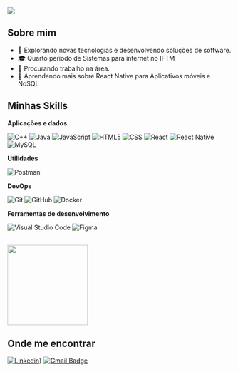 ![](https://komarev.com/ghpvc/?username=Alexandre-froes&color=006bed)

## Sobre mim

- 🤔 Explorando novas tecnologias e desenvolvendo soluções de software.
- 🎓 Quarto período de Sistemas para internet no IFTM
- 💼 Procurando trabalho na área.
- 🌱 Aprendendo mais sobre React Native para Aplicativos móveis e NoSQL

## Minhas Skills

**Aplicações e dados**

![C++](https://img.shields.io/badge/-C++-333333?style=flat&logo=C%2B%2B&logoColor=00599C)
![Java](https://img.shields.io/badge/-Java-333333?style=flat&logo=Java&logoColor=007396)
![JavaScript](https://img.shields.io/badge/-JavaScript-333333?style=flat&logo=javascript)
![HTML5](https://img.shields.io/badge/-HTML5-333333?style=flat&logo=HTML5)
![CSS](https://img.shields.io/badge/-CSS-333333?style=flat&logo=CSS3&logoColor=1572B6)
![React](https://img.shields.io/badge/-React-333333?style=flat&logo=react)
![React Native](https://img.shields.io/badge/-React%20Native-333333?style=flat&logo=react)
![MySQL](https://img.shields.io/badge/-MySQL-333333?style=flat&logo=mysql)

**Utilidades**

![Postman](https://img.shields.io/badge/-Postman-333333?style=flat&logo=postman)

**DevOps**

![Git](https://img.shields.io/badge/-Git-333333?style=flat&logo=git)
![GitHub](https://img.shields.io/badge/-GitHub-333333?style=flat&logo=github)
![Docker](https://img.shields.io/badge/-Docker-333333?style=flat&logo=docker)

**Ferramentas de desenvolvimento**

![Visual Studio Code](https://img.shields.io/badge/-Visual%20Studio%20Code-333333?style=flat&logo=visual-studio-code&logoColor=007ACC)
![Figma](https://img.shields.io/badge/-Figma-333333?style=flat&logo=figma&logoColor=007ACC)

<br/>

<a href="https://github.com/Alexandre-froes" title="Perfil do Alexandre Froes">
  <img height="180em" src="https://github-readme-stats.vercel.app/api?username=Alexandre-froes&theme=dark&show_icons=true" />
</a>

## Onde me encontrar

[![Linkedin](https://img.shields.io/badge/-username-blue?style=flat-square&logo=Linkedin&logoColor=white&link=LINK-DO-SEU-LINKEDIN)](https://www.linkedin.com/in/alexandre-silva-froes-b92062267/))
[![Gmail Badge](https://img.shields.io/badge/-seuemail@email.com-006bed?style=flat-square&logo=Gmail&logoColor=white&link=mailto:alexandre.froes.2006@gmail.com)](mailto:alexandre.froes.2006@gmail.com)

